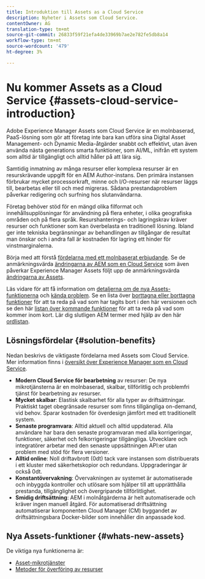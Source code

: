 ```yaml
---
title: Introduktion till Assets as a Cloud Service
description: Nyheter i Assets som Cloud Service.
contentOwner: AG
translation-type: tm+mt
source-git-commit: 26833f59f21efa4de33969b7ae2e782fe5db8a14
workflow-type: tm+mt
source-wordcount: '479'
ht-degree: 3%

---
```



# Nu kommer Assets as a Cloud Service {#assets-cloud-service-introduction}

<!-- Need review information from gklebus -->

Adobe Experience Manager Assets som Cloud Service är en molnbaserad, PaaS-lösning som gör att företag inte bara kan utföra sina Digital Asset Management- och Dynamic Media-åtgärder snabbt och effektivt, utan även använda nästa generations smarta funktioner, som AI/ML, inifrån ett system som alltid är tillgängligt och alltid håller på att lära sig.

Samtidig inmatning av många resurser eller komplexa resurser är en resurskrävande uppgift för en AEM Author-instans. Den primära instansen förbrukar mycket processorkraft, minne och I/O-resurser när resurser läggs till, bearbetas eller till och med migreras. Sådana prestandaproblem påverkar redigering och surfning hos slutanvändarna.

Företag behöver stöd för en mängd olika filformat och innehållsupplösningar för användning på flera enheter, i olika geografiska områden och på flera språk. Resurshanterings- och lagringskrav kräver resurser och funktioner som kan överbelasta en traditionell lösning. Ibland ger inte tekniska begränsningar av behandlingen av tillgångar de resultat man önskar och i andra fall är kostnaden för lagring ett hinder för vinstmarginalerna.

Börja med att förstå [fördelarna med ett molnbaserat erbjudande](#solution-benefits). Se de anmärkningsvärda [ändringarna av AEM som en Cloud Service](/help/release-notes/aem-cloud-changes.md) som även påverkar Experience Manager Assets följt upp de anmärkningsvärda [ändringarna av Assets](/help/assets/assets-cloud-changes.md).

Läs vidare för att få information om [detaljerna om de nya Assets-funktionerna](#whats-new-assets) och [kända problem](/help/release-notes/known-issues.md). Se en lista över [borttagna eller borttagna funktioner](/help/release-notes/deprecated-removed-features.md) för att ta reda på vad som har tagits bort i den här versionen och se den här [listan över kommande funktioner](/help/release-notes/known-issues.md#upcoming-assets-capabilities) för att ta reda på vad som kommer inom kort. Lär dig slutligen AEM termer med hjälp av den här [ordlistan](/help/overview/terminology.md).

## Lösningsfördelar {#solution-benefits}

Nedan beskrivs de viktigaste fördelarna med Assets som Cloud Service. Mer information finns i [översikt över Experience Manager som en Cloud Service](/help/overview/introduction.md).

* **Modern Cloud Service för bearbetning** av resurser: De nya mikrotjänsterna är en molnbaserad, skalbar, tillförlitlig och problemfri tjänst för bearbetning av resurser.
* **Mycket skalbar**: Elastisk skalbarhet för alla typer av driftsättningar. Praktiskt taget obegränsade resurser som finns tillgängliga on-demand, vid behov. Sparar kostnaden för överdesign jämfört med ett traditionellt system.
* **Senaste programvara**: Alltid aktuell och alltid uppdaterad. Alla användare har bara den senaste programvaran med alla korrigeringar, funktioner, säkerhet och felkorrigeringar tillgängliga. Utvecklare och integratörer arbetar med den senaste uppsättningen API:er utan problem med stöd för flera versioner.
* **Alltid online**: Noll driftavbrott (0dt) tack vare instansen som distribuerats i ett kluster med säkerhetskopior och redundans. Uppgraderingar är också 0dt.
* **Konstantövervakning**: Övervakningen av systemet är automatiserade och inbyggda kontroller och utlösare som hjälper till att upprätthålla prestanda, tillgänglighet och övergripande tillförlitlighet.
* **Smidig driftsättning**: AEM i molnåtgärderna är helt automatiserade och kräver ingen manuell åtgärd. För automatiserad driftsättning automatiserar komponenten Cloud Manager (CM) byggandet av driftsättningsbara Docker-bilder som innehåller din anpassade kod.

## Nya Assets-funktioner {#whats-new-assets}

De viktiga nya funktionerna är:

* [Asset-mikrotjänster](/help/assets/asset-microservices-overview.md)
* [Metoder för överföring av resurser](/help/assets/add-assets.md)
